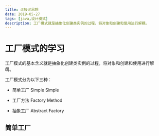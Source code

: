 ```yaml
---
title: 连接池思想
date: 2019-05-27 
tags: [java,设计模式] 
description: 工厂模式就是抽象化创建类实例的过程，将对象和创建和使用进行解耦。
---
```


# 工厂模式的学习

工厂模式的基本含义就是抽象化创建类实例的过程，将对象和创建和使用进行解耦。

工厂模式分为以下三种：



- 简单工厂 Simple Simple 

- 工厂方法 Factory Method

- 抽象工厂 Abstract Factory


## 简单工厂

